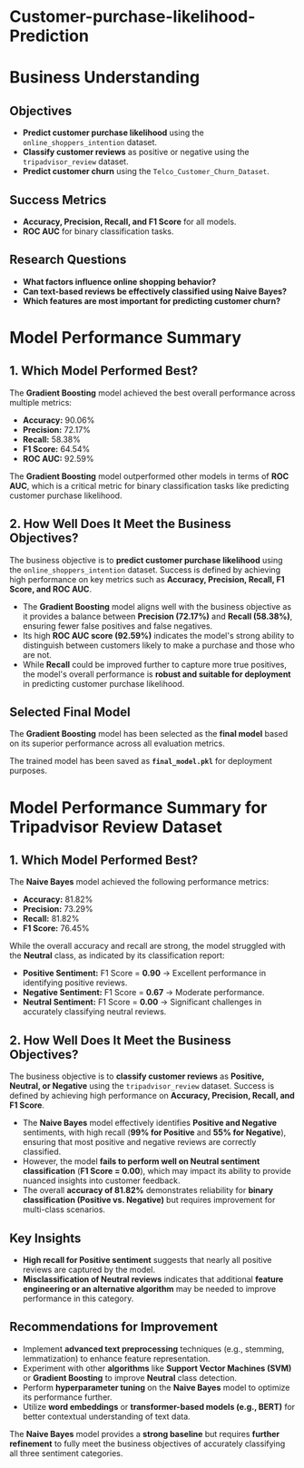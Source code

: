 # Customer-purchase-likelihood-Prediction

# Business Understanding

## Objectives

- **Predict customer purchase likelihood** using the `online_shoppers_intention` dataset.  
- **Classify customer reviews** as positive or negative using the `tripadvisor_review` dataset.  
- **Predict customer churn** using the `Telco_Customer_Churn_Dataset`.  

## Success Metrics

- **Accuracy, Precision, Recall, and F1 Score** for all models.  
- **ROC AUC** for binary classification tasks.  

## Research Questions

- **What factors influence online shopping behavior?**  
- **Can text-based reviews be effectively classified using Naive Bayes?**  
- **Which features are most important for predicting customer churn?**  



# Model Performance Summary

## 1. Which Model Performed Best?

The **Gradient Boosting** model achieved the best overall performance across multiple metrics:

- **Accuracy:** 90.06%  
- **Precision:** 72.17%  
- **Recall:** 58.38%  
- **F1 Score:** 64.54%  
- **ROC AUC:** 92.59%  

The **Gradient Boosting** model outperformed other models in terms of **ROC AUC**, which is a critical metric for binary classification tasks like predicting customer purchase likelihood.

## 2. How Well Does It Meet the Business Objectives?

The business objective is to **predict customer purchase likelihood** using the `online_shoppers_intention` dataset. Success is defined by achieving high performance on key metrics such as **Accuracy, Precision, Recall, F1 Score, and ROC AUC**.

- The **Gradient Boosting** model aligns well with the business objective as it provides a balance between **Precision (72.17%)** and **Recall (58.38%)**, ensuring fewer false positives and false negatives.
- Its high **ROC AUC score (92.59%)** indicates the model's strong ability to distinguish between customers likely to make a purchase and those who are not.
- While **Recall** could be improved further to capture more true positives, the model's overall performance is **robust and suitable for deployment** in predicting customer purchase likelihood.

## Selected Final Model

The **Gradient Boosting** model has been selected as the **final model** based on its superior performance across all evaluation metrics.  

The trained model has been saved as **`final_model.pkl`** for deployment purposes.


# Model Performance Summary for Tripadvisor Review Dataset

## 1. Which Model Performed Best?

The **Naive Bayes** model achieved the following performance metrics:

- **Accuracy:** 81.82%  
- **Precision:** 73.29%  
- **Recall:** 81.82%  
- **F1 Score:** 76.45%  

While the overall accuracy and recall are strong, the model struggled with the **Neutral** class, as indicated by its classification report:

- **Positive Sentiment:** F1 Score = **0.90** → Excellent performance in identifying positive reviews.  
- **Negative Sentiment:** F1 Score = **0.67** → Moderate performance.  
- **Neutral Sentiment:** F1 Score = **0.00** → Significant challenges in accurately classifying neutral reviews.  

## 2. How Well Does It Meet the Business Objectives?

The business objective is to **classify customer reviews** as **Positive, Neutral, or Negative** using the `tripadvisor_review` dataset. Success is defined by achieving high performance on **Accuracy, Precision, Recall, and F1 Score**.

- The **Naive Bayes** model effectively identifies **Positive and Negative** sentiments, with high recall (**99% for Positive** and **55% for Negative**), ensuring that most positive and negative reviews are correctly classified.  
- However, the model **fails to perform well on Neutral sentiment classification** (**F1 Score = 0.00**), which may impact its ability to provide nuanced insights into customer feedback.  
- The overall **accuracy of 81.82%** demonstrates reliability for **binary classification (Positive vs. Negative)** but requires improvement for multi-class scenarios.  

## Key Insights

- **High recall for Positive sentiment** suggests that nearly all positive reviews are captured by the model.  
- **Misclassification of Neutral reviews** indicates that additional **feature engineering or an alternative algorithm** may be needed to improve performance in this category.  

## Recommendations for Improvement

- Implement **advanced text preprocessing** techniques (e.g., stemming, lemmatization) to enhance feature representation.  
- Experiment with other **algorithms** like **Support Vector Machines (SVM)** or **Gradient Boosting** to improve **Neutral** class detection.  
- Perform **hyperparameter tuning** on the **Naive Bayes** model to optimize its performance further.  
- Utilize **word embeddings** or **transformer-based models (e.g., BERT)** for better contextual understanding of text data.  

The **Naive Bayes** model provides a **strong baseline** but requires **further refinement** to fully meet the business objectives of accurately classifying all three sentiment categories.  

